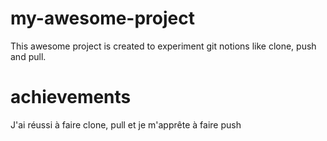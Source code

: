 # my-awesome-project

This awesome project is created to experiment git notions like clone, push and pull.

# achievements

J'ai réussi à faire clone, pull et je m'apprête à faire push